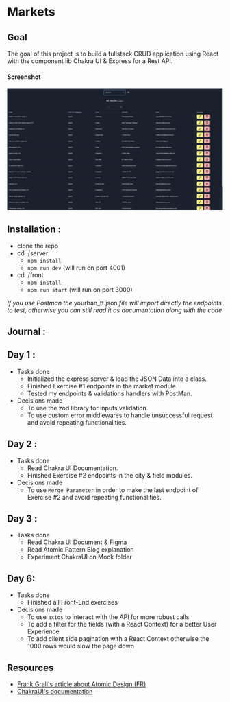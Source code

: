 # Markets

## Goal

The goal of this project is to build a fullstack CRUD application using React with the component lib Chakra UI & Express for a Rest  API.

#### Screenshot

![Home Screenshot](./Capture.png)

## Installation :

- clone the repo
- cd ./server
  - `npm install`
  - `npm run dev` (will run on port 4001)
- cd ./front
  - `npm install`
  - `npm run start` (will run on port 3000)

*If you use Postman the* yourban_tt.json *file will import directly the endpoints to test, otherwise you can still read it as documentation along with the code* 

## Journal :

Day 1 :
-
- Tasks done
  - Initialized the express server & load the JSON Data into a class.
  - Finished Exercise #1 endpoints in the market module.
  - Tested my endpoints & validations handlers with PostMan. 
- Decisions made
  - To use the zod library for inputs validation.
  - To use custom error middlewares to handle unsuccessful request and avoid repeating functionalities.

Day 2 :
- 
- Tasks done
  - Read Chakra UI Documentation.
  - Finished Exercise #2 endpoints in the city & field modules.
- Decisions made
  - To use `Merge Parameter` in order to make the last endpoint of Exercise #2 and avoid repeating functionalities.

Day 3 :
-
- Tasks done
  - Read Chakra UI Document & Figma 
  - Read Atomic Pattern Blog explanation
  - Experiment ChakraUI on Mock folder

Day 6:
-
- Tasks done
  - Finished all Front-End exercises
- Decisions made
  - To use `axios` to interact with the API for more robust calls
  - To add a filter for the fields (with a React Context) for a better User Experience
  - To add client side pagination with a React Context otherwise the 1000 rows would slow the page down

## Resources 

- [Frank Grall's article about Atomic Design (FR)](https://medium.com/@frkgrall/architecturer-un-projet-react-avec-latomic-design-bce9a3e422d0)
- [ChakraUI's documentation](https://chakra-ui.com/getting-started)
